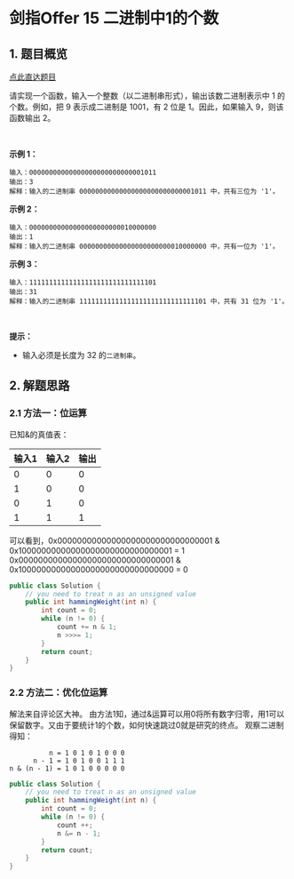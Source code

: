 # 剑指Offer 15 二进制中1的个数

## 1. 题目概览

[点此直达题目](https://leetcode-cn.com/problems/er-jin-zhi-zhong-1de-ge-shu-lcof/)

请实现一个函数，输入一个整数（以二进制串形式），输出该数二进制表示中 1 的个数。例如，把 9 表示成二进制是 1001，有 2 位是 1。因此，如果输入 9，则该函数输出 2。

 

**示例 1：**

```
输入：00000000000000000000000000001011
输出：3
解释：输入的二进制串 00000000000000000000000000001011 中，共有三位为 '1'。
```

**示例 2：**

```
输入：00000000000000000000000010000000
输出：1
解释：输入的二进制串 00000000000000000000000010000000 中，共有一位为 '1'。
```

**示例 3：**

```
输入：11111111111111111111111111111101
输出：31
解释：输入的二进制串 11111111111111111111111111111101 中，共有 31 位为 '1'。
```
 

**提示：**

* 输入必须是长度为 32 的```二进制串```。

## 2. 解题思路

### 2.1 方法一：位运算

已知&的真值表：

|输入1|输入2|输出|
|---|---|---|
|0|0|0|
|1|0|0|
|0|1|0|
|1|1|1|

可以看到，0x00000000000000000000000000000001 & 0x10000000000000000000000000000001 = 1
0x00000000000000000000000000000001 & 0x10000000000000000000000000000000 = 0

```java
public class Solution {
    // you need to treat n as an unsigned value
    public int hammingWeight(int n) {
        int count = 0;
        while (n != 0) {
            count += n & 1;
            n >>>= 1;
        }
        return count;
    }
}
```

### 2.2 方法二：优化位运算

解法来自评论区大神。
由方法1知，通过&运算可以用0将所有数字归零，用1可以保留数字。又由于要统计1的个数，如何快速跳过0就是研究的终点。
观察二进制得知：
```
          n = 1 0 1 0 1 0 0 0
      n - 1 = 1 0 1 0 0 1 1 1
n & (n - 1) = 1 0 1 0 0 0 0 0
```

```java
public class Solution {
    // you need to treat n as an unsigned value
    public int hammingWeight(int n) {
        int count = 0;
        while (n != 0) {
            count ++;
            n &= n - 1;
        }
        return count;
    }
}
```